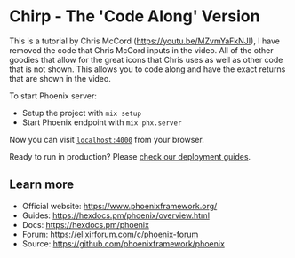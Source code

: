 # Chirp - The 'Code Along' Version

This is a tutorial by Chris McCord (https://youtu.be/MZvmYaFkNJI), 
I have removed the code that Chris McCord inputs in the video.  All of the other goodies that allow for the great icons that Chris uses as well as other code that is not shown.  This allows you to code along and have the exact returns that are shown in the video.

To start Phoenix server:

  * Setup the project with `mix setup`
  * Start Phoenix endpoint with `mix phx.server`

Now you can visit [`localhost:4000`](http://localhost:4000) from your browser.

Ready to run in production? Please [check our deployment guides](https://hexdocs.pm/phoenix/deployment.html).

## Learn more

  * Official website: https://www.phoenixframework.org/
  * Guides: https://hexdocs.pm/phoenix/overview.html
  * Docs: https://hexdocs.pm/phoenix
  * Forum: https://elixirforum.com/c/phoenix-forum
  * Source: https://github.com/phoenixframework/phoenix
